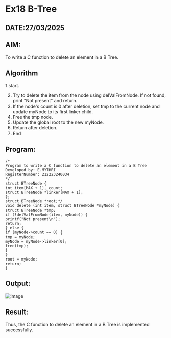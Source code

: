 # Ex18 B-Tree
## DATE:27/03/2025
## AIM:
To write a C function to delete an element in a B Tree.
## Algorithm

1.start.

2. Try to delete the item from the node using delValFromNode. If not found, print "Not 
present" and return. 
3. If the node's count is 0 after deletion, set tmp to the current node and update myNode to its 
first linker child. 
4. Free the tmp node. 
5. Update the global root to the new myNode. 
6. Return after deletion. 
7. End  

## Program:
```
/*
Program to write a C function to delete an element in a B Tree
Developed by: E.MYTHRI
RegisterNumber: 212223240034 
*/
struct BTreeNode { 
int item[MAX + 1], count; 
struct BTreeNode *linker[MAX + 1]; 
}; 
struct BTreeNode *root;*/ 
void delete (int item, struct BTreeNode *myNode) { 
struct BTreeNode *tmp; 
if (!delValFromNode(item, myNode)) { 
printf("Not present\n"); 
return; 
} else { 
if (myNode->count == 0) { 
tmp = myNode; 
myNode = myNode->linker[0]; 
free(tmp); 
} 
} 
root = myNode; 
return; 
}

```

## Output:

![image](https://github.com/user-attachments/assets/9e2dae5f-8e30-4ab7-ac39-9dcfbcf8515a)


## Result:
Thus, the C function to delete an element in a B Tree is implemented successfully.
